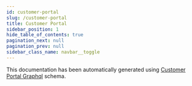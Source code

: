 ```yaml
---
id: customer-portal
slug: /customer-portal
title: Customer Portal
sidebar_position: 1
hide_table_of_contents: true
pagination_next: null
pagination_prev: null
sidebar_class_name: navbar__toggle
---
```


This documentation has been automatically generated using [Customer Portal Graphql](https://docs.api.epilot.io/graphql/customer-portal.graphql) schema.
